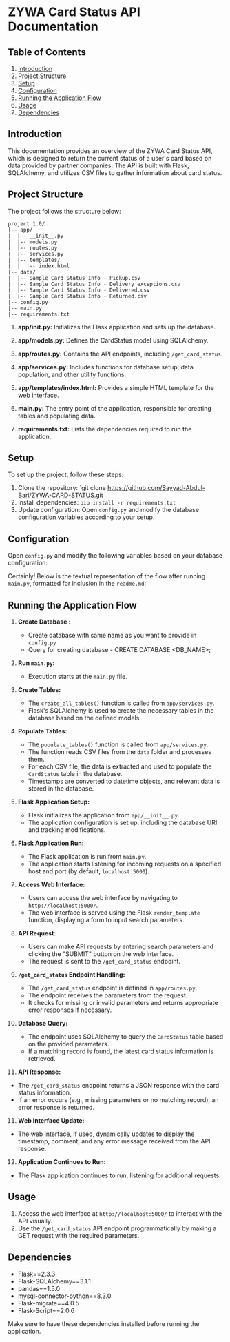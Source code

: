 # ZYWA Card Status API Documentation

## Table of Contents

1. [Introduction](#introduction)
2. [Project Structure](#project-structure)
3. [Setup](#setup)
4. [Configuration](#configuration)
5. [Running the Application Flow](#running-the-application-flow)
6. [Usage](#usage)
7. [Dependencies](#dependencies)

## Introduction

This documentation provides an overview of the ZYWA Card Status API, which is designed to return the current status of a user's card based on data provided by partner companies. The API is built with Flask, SQLAlchemy, and utilizes CSV files to gather information about card status.

## Project Structure

The project follows the structure below:

```plaintext
project 1.0/
|-- app/
|  |-- __init__.py
|  |-- models.py
|  |-- routes.py
|  |-- services.py
|  |-- templates/
|  |  |-- index.html
|-- data/
|  |-- Sample Card Status Info - Pickup.csv
|  |-- Sample Card Status Info - Delivery exceptions.csv
|  |-- Sample Card Status Info - Delivered.csv
|  |-- Sample Card Status Info - Returned.csv
|-- config.py
|-- main.py
|-- requirements.txt
```

1. **app/__init__.py:** Initializes the Flask application and sets up the database.

2. **app/models.py:** Defines the CardStatus model using SQLAlchemy.

3. **app/routes.py:** Contains the API endpoints, including `/get_card_status`.

4. **app/services.py:** Includes functions for database setup, data population, and other utility functions.

5. **app/templates/index.html:** Provides a simple HTML template for the web interface.

6. **main.py:** The entry point of the application, responsible for creating tables and populating data.

7. **requirements.txt:** Lists the dependencies required to run the application.

## Setup

To set up the project, follow these steps:

1. Clone the repository: `git clone https://github.com/Sayyad-Abdul-Bari/ZYWA-CARD-STATUS.git
2. Install dependencies: `pip install -r requirements.txt`
3. Update configuration: Open `config.py` and modify the database configuration variables according to your setup.

## Configuration

Open `config.py` and modify the following variables based on your database configuration:


Certainly! Below is the textual representation of the flow after running `main.py`, formatted for inclusion in the `readme.md`:

## Running the Application Flow

1. **Create Database :**
   - Create database with same name as you want to provide in `config.py` 
   - Query for creating database - CREATE DATABASE <DB_NAME>;
1. **Run `main.py`:**
   - Execution starts at the `main.py` file.

2. **Create Tables:**
   - The `create_all_tables()` function is called from `app/services.py`.
   - Flask's SQLAlchemy is used to create the necessary tables in the database based on the defined models.

3. **Populate Tables:**
   - The `populate_tables()` function is called from `app/services.py`.
   - The function reads CSV files from the `data` folder and processes them.
   - For each CSV file, the data is extracted and used to populate the `CardStatus` table in the database.
   - Timestamps are converted to datetime objects, and relevant data is stored in the database.

4. **Flask Application Setup:**
   - Flask initializes the application from `app/__init__.py`.
   - The application configuration is set up, including the database URI and tracking modifications.

5. **Flask Application Run:**
   - The Flask application is run from `main.py`.
   - The application starts listening for incoming requests on a specified host and port (by default, `localhost:5000`).

6. **Access Web Interface:**
   - Users can access the web interface by navigating to `http://localhost:5000/`.
   - The web interface is served using the Flask `render_template` function, displaying a form to input search parameters.

7. **API Request:**
   - Users can make API requests by entering search parameters and clicking the "SUBMIT" button on the web interface.
   - The request is sent to the `/get_card_status` endpoint.

8. **`/get_card_status` Endpoint Handling:**
   - The `/get_card_status` endpoint is defined in `app/routes.py`.
   - The endpoint receives the parameters from the request.
   - It checks for missing or invalid parameters and returns appropriate error responses if necessary.

9. **Database Query:**
   - The endpoint uses SQLAlchemy to query the `CardStatus` table based on the provided parameters.
   - If a matching record is found, the latest card status information is retrieved.

10. **API Response:**
   - The `/get_card_status` endpoint returns a JSON response with the card status information.
   - If an error occurs (e.g., missing parameters or no matching record), an error response is returned.

11. **Web Interface Update:**
   - The web interface, if used, dynamically updates to display the timestamp, comment, and any error message received from the API response.

12. **Application Continues to Run:**
   - The Flask application continues to run, listening for additional requests.


## Usage

1. Access the web interface at `http://localhost:5000/` to interact with the API visually.
2. Use the `/get_card_status` API endpoint programmatically by making a GET request with the required parameters.

## Dependencies

- Flask==2.3.3
- Flask-SQLAlchemy==3.1.1
- pandas==1.5.0
- mysql-connector-python==8.3.0
- Flask-migrate==4.0.5
- Flask-Script==2.0.6

Make sure to have these dependencies installed before running the application.